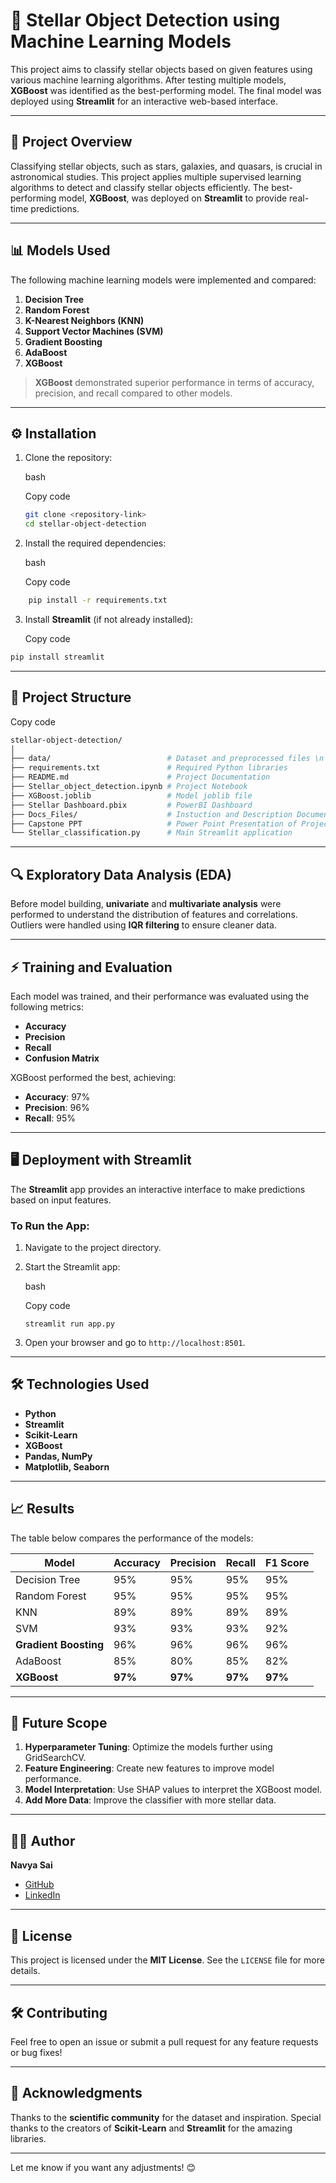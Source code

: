 🌌 Stellar Object Detection using Machine Learning Models
=========================================================

This project aims to classify stellar objects based on given features using various machine learning algorithms. After testing multiple models, **XGBoost** was identified as the best-performing model. The final model was deployed using **Streamlit** for an interactive web-based interface.

* * * * *

🚀 Project Overview
-------------------

Classifying stellar objects, such as stars, galaxies, and quasars, is crucial in astronomical studies. This project applies multiple supervised learning algorithms to detect and classify stellar objects efficiently. The best-performing model, **XGBoost**, was deployed on **Streamlit** to provide real-time predictions.

* * * * *

📊 Models Used
--------------

The following machine learning models were implemented and compared:

1.  **Decision Tree**
2.  **Random Forest**
3.  **K-Nearest Neighbors (KNN)**
4.  **Support Vector Machines (SVM)**
5.  **Gradient Boosting**
6.  **AdaBoost**
7.  **XGBoost**

> **XGBoost** demonstrated superior performance in terms of accuracy, precision, and recall compared to other models.

* * * * *

⚙️ Installation
---------------

1.  Clone the repository:

    bash

    Copy code

    ``` bash
    git clone <repository-link>
    cd stellar-object-detection
    ```

2.  Install the required dependencies:

    bash

    Copy code
``` bash
    pip install -r requirements.txt
```


3.  Install **Streamlit** (if not already installed):

    Copy code

``` bash
pip install streamlit

```

* * * * *

📁 Project Structure
--------------------

Copy code

``` bash
stellar-object-detection/
│
├── data/                          # Dataset and preprocessed files \n
├── requirements.txt               # Required Python libraries
├── README.md                      # Project Documentation
├── Stellar_object_detection.ipynb # Project Notebook
├── XGBoost.joblib                 # Model joblib file
├── Stellar Dashboard.pbix         # PowerBI Dashboard
├── Docs_Files/                    # Instuction and Description Documents
├── Capstone PPT                   # Power Point Presentation of Project
└── Stellar_classification.py      # Main Streamlit application
```
* * * * *

🔍 Exploratory Data Analysis (EDA)
----------------------------------

Before model building, **univariate** and **multivariate analysis** were performed to understand the distribution of features and correlations. Outliers were handled using **IQR filtering** to ensure cleaner data.

* * * * *

⚡ Training and Evaluation
-------------------------

Each model was trained, and their performance was evaluated using the following metrics:

-   **Accuracy**
-   **Precision**
-   **Recall**
-   **Confusion Matrix**

XGBoost performed the best, achieving:

-   **Accuracy**: 97%
-   **Precision**: 96%
-   **Recall**: 95%

* * * * *

🖥️ Deployment with Streamlit
-----------------------------

The **Streamlit** app provides an interactive interface to make predictions based on input features.

### To Run the App:

1.  Navigate to the project directory.
2.  Start the Streamlit app:

    bash

    Copy code

    `streamlit run app.py`

3.  Open your browser and go to `http://localhost:8501`.

* * * * *

🛠️ Technologies Used
---------------------

-   **Python**
-   **Streamlit**
-   **Scikit-Learn**
-   **XGBoost**
-   **Pandas, NumPy**
-   **Matplotlib, Seaborn**

* * * * *

📈 Results
----------

The table below compares the performance of the models:

| Model | Accuracy | Precision | Recall |F1 Score |
| --- | --- | --- | --- | --- |
| Decision Tree | 95% | 95% | 95% | 95% |
| Random Forest | 95% | 95% | 95% | 95% |
| KNN | 89% | 89% | 89% | 89% |
| SVM | 93% | 93% | 93% | 92% |
| **Gradient Boosting** | 96% | 96% | 96% | 96% |
| AdaBoost | 85% | 80% | 85% | 82% |
| **XGBoost** | **97%** | **97%** | **97%** | **97%** |

* * * * *

📢 Future Scope
---------------

1.  **Hyperparameter Tuning**: Optimize the models further using GridSearchCV.
2.  **Feature Engineering**: Create new features to improve model performance.
3.  **Model Interpretation**: Use SHAP values to interpret the XGBoost model.
4.  **Add More Data**: Improve the classifier with more stellar data.

* * * * *

👩‍💻 Author
------------

**Navya Sai**

-   [GitHub](https://github.com/NavyaSai-V/)
-   [LinkedIn](https://www.linkedin.com/in/navya-sai-arcot/)

* * * * *

📝 License
----------

This project is licensed under the **MIT License**. See the `LICENSE` file for more details.

* * * * *

🛠️ Contributing
----------------

Feel free to open an issue or submit a pull request for any feature requests or bug fixes!

* * * * *

🎉 Acknowledgments
------------------

Thanks to the **scientific community** for the dataset and inspiration. Special thanks to the creators of **Scikit-Learn** and **Streamlit** for the amazing libraries.

* * * * *

Let me know if you want any adjustments! 😊